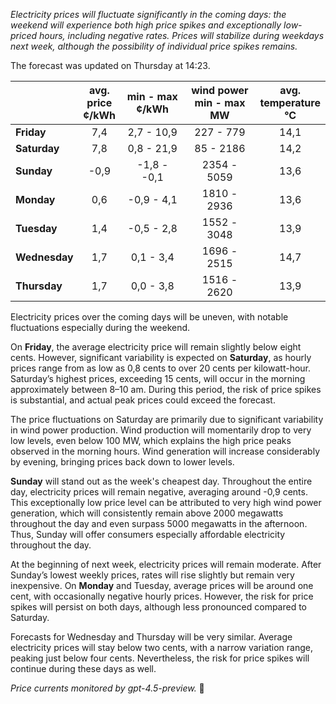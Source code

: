 *Electricity prices will fluctuate significantly in the coming days: the weekend will experience both high price spikes and exceptionally low-priced hours, including negative rates. Prices will stabilize during weekdays next week, although the possibility of individual price spikes remains.*

The forecast was updated on Thursday at 14:23.

|              | avg.<br>price<br>¢/kWh | min - max<br>¢/kWh | wind power<br>min - max<br>MW | avg.<br>temperature<br>°C |
|:-------------|:----------------:|:----------------:|:-------------:|:-------------:|
| **Friday**      | 7,4              | 2,7 - 10,9       | 227 - 779       | 14,1          |
| **Saturday**    | 7,8              | 0,8 - 21,9       | 85 - 2186       | 14,2          |
| **Sunday**      | -0,9             | -1,8 - -0,1      | 2354 - 5059     | 13,6          |
| **Monday**      | 0,6              | -0,9 - 4,1       | 1810 - 2936     | 13,6          |
| **Tuesday**     | 1,4              | -0,5 - 2,8       | 1552 - 3048     | 13,9          |
| **Wednesday**   | 1,7              | 0,1 - 3,4        | 1696 - 2515     | 14,7          |
| **Thursday**    | 1,7              | 0,0 - 3,8        | 1516 - 2620     | 13,9          |

Electricity prices over the coming days will be uneven, with notable fluctuations especially during the weekend.

On **Friday**, the average electricity price will remain slightly below eight cents. However, significant variability is expected on **Saturday**, as hourly prices range from as low as 0,8 cents to over 20 cents per kilowatt-hour. Saturday’s highest prices, exceeding 15 cents, will occur in the morning approximately between 8–10 am. During this period, the risk of price spikes is substantial, and actual peak prices could exceed the forecast.

The price fluctuations on Saturday are primarily due to significant variability in wind power production. Wind production will momentarily drop to very low levels, even below 100 MW, which explains the high price peaks observed in the morning hours. Wind generation will increase considerably by evening, bringing prices back down to lower levels.

**Sunday** will stand out as the week's cheapest day. Throughout the entire day, electricity prices will remain negative, averaging around -0,9 cents. This exceptionally low price level can be attributed to very high wind power generation, which will consistently remain above 2000 megawatts throughout the day and even surpass 5000 megawatts in the afternoon. Thus, Sunday will offer consumers especially affordable electricity throughout the day.

At the beginning of next week, electricity prices will remain moderate. After Sunday’s lowest weekly prices, rates will rise slightly but remain very inexpensive. On **Monday** and Tuesday, average prices will be around one cent, with occasionally negative hourly prices. However, the risk for price spikes will persist on both days, although less pronounced compared to Saturday.

Forecasts for Wednesday and Thursday will be very similar. Average electricity prices will stay below two cents, with a narrow variation range, peaking just below four cents. Nevertheless, the risk for price spikes will continue during these days as well.

*Price currents monitored by gpt-4.5-preview.* 🍃
